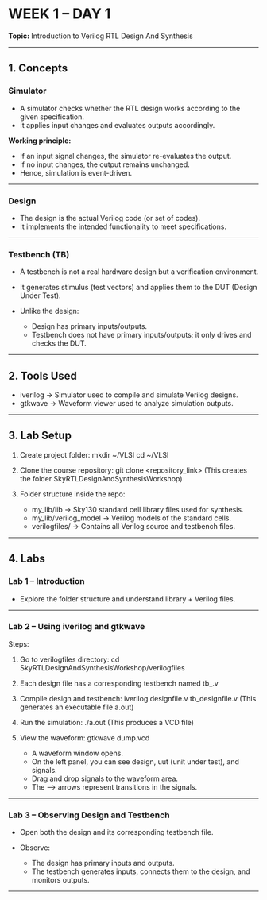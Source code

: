 

# **WEEK 1 – DAY 1**

**Topic:** Introduction to Verilog RTL Design And Synthesis

---

## **1. Concepts**

### **Simulator**

* A simulator checks whether the RTL design works according to the given specification.
* It applies input changes and evaluates outputs accordingly.

**Working principle:**

* If an input signal changes, the simulator re-evaluates the output.
* If no input changes, the output remains unchanged.
* Hence, simulation is event-driven.

---

### **Design**

* The design is the actual Verilog code (or set of codes).
* It implements the intended functionality to meet specifications.

---

### **Testbench (TB)**

* A testbench is not a real hardware design but a verification environment.
* It generates stimulus (test vectors) and applies them to the DUT (Design Under Test).
* Unlike the design:

  * Design has primary inputs/outputs.
  * Testbench does not have primary inputs/outputs; it only drives and checks the DUT.

---

## **2. Tools Used**

* iverilog → Simulator used to compile and simulate Verilog designs.
* gtkwave → Waveform viewer used to analyze simulation outputs.

---

## **3. Lab Setup**

1. Create project folder:
   mkdir ~/VLSI
   cd ~/VLSI

2. Clone the course repository:
   git clone <repository_link>
   (This creates the folder SkyRTLDesignAndSynthesisWorkshop)

3. Folder structure inside the repo:

   * my_lib/lib → Sky130 standard cell library files used for synthesis.
   * my_lib/verilog_model → Verilog models of the standard cells.
   * verilogfiles/ → Contains all Verilog source and testbench files.

---

## **4. Labs**

### **Lab 1 – Introduction**

* Explore the folder structure and understand library + Verilog files.

---

### **Lab 2 – Using iverilog and gtkwave**

Steps:

1. Go to verilogfiles directory:
   cd SkyRTLDesignAndSynthesisWorkshop/verilogfiles

2. Each design file has a corresponding testbench named tb_<designname>.v

3. Compile design and testbench:
   iverilog designfile.v tb_designfile.v
   (This generates an executable file a.out)

4. Run the simulation:
   ./a.out
   (This produces a VCD file)

5. View the waveform:
   gtkwave dump.vcd

   * A waveform window opens.
   * On the left panel, you can see design, uut (unit under test), and signals.
   * Drag and drop signals to the waveform area.
   * The --> arrows represent transitions in the signals.

---

### **Lab 3 – Observing Design and Testbench**

* Open both the design and its corresponding testbench file.
* Observe:

  * The design has primary inputs and outputs.
  * The testbench generates inputs, connects them to the design, and monitors outputs.

---


